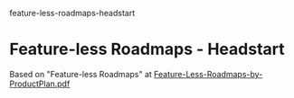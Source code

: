 feature-less-roadmaps-headstart
# Feature-less Roadmaps - Headstart

Based on "Feature-less Roadmaps" at [Feature-Less-Roadmaps-by-ProductPlan.pdf](https://github.com/vanHeemstraSystems/feature-less-roadmaps-headstart/files/9316089/Feature-Less-Roadmaps-by-ProductPlan.pdf)
